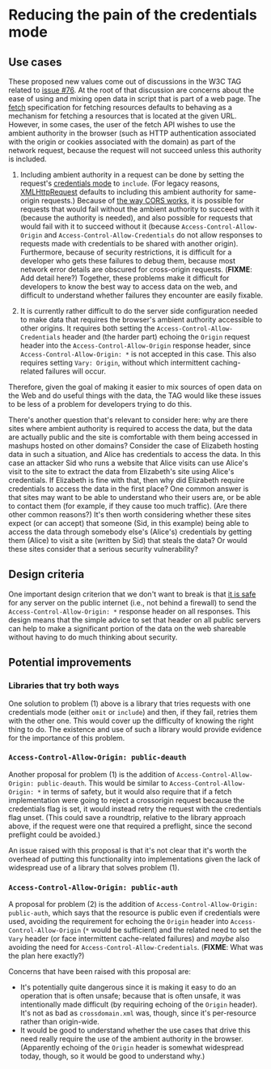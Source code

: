 # Reducing the pain of the credentials mode

## Use cases

These proposed new values come out of discussions in the W3C TAG related to [issue #76](https://github.com/w3ctag/design-reviews/issues/76).  At the root of that discussion are concerns about the ease of using and mixing open data in script that is part of a web page.  The [fetch](https://fetch.spec.whatwg.org/) specification for fetching resources defaults to behaving as a mechanism for fetching a resources that is located at the given URL.  However, in some cases, the user of the fetch API wishes to use the ambient authority in the browser (such as HTTP authentication associated with the origin or cookies associated with the domain) as part of the network request, because the request will not succeed unless this authority is included.

1. Including ambient authority in a request can be done by setting the request's [credentials mode](https://fetch.spec.whatwg.org/#concept-request-credentials-mode) to `include`.  (For legacy reasons, [XMLHttpRequest](https://xhr.spec.whatwg.org/) defaults to including this ambient authority for same-origin requests.) Because of [the way CORS works](https://fetch.spec.whatwg.org/#cors-protocol-and-credentials), it is possible for requests that would fail without the ambient authority to succeed with it (because the authority is needed), and also possible for requests that would fail with it to succeed without it (because `Access-Control-Allow-Origin` and `Access-Control-Allow-Credentials` do not allow responses to requests made with credentials to be shared with another origin).  Furthermore, because of security restrictions, it is difficult for a developer who gets these failures to debug them, because most network error details are obscured for cross-origin requests.  (**FIXME**: Add detail here?)  Together, these problems make it difficult for developers to know the best way to access data on the web, and difficult to understand whether failures they encounter are easily fixable.

2. It is currently rather difficult to do the server side configuration needed to make data that requires the browser's ambient authority accessible to other origins.  It requires both setting the `Access-Control-Allow-Credentials` header and (the harder part) echoing the `Origin` request header into the `Access-Control-Allow-Origin` response header, since `Access-Control-Allow-Origin: *` is not accepted in this case.  This also requires setting `Vary: Origin`, without which intermittent caching-related failures will occur.

Therefore, given the goal of making it easier to mix sources of open data on the Web and do useful things with the data, the TAG would like these issues to be less of a problem for developers trying to do this.

There's another question that's relevant to consider here:  why are there sites where ambient authority is required to access the data, but the data are actually public and the site is comfortable with them being accessed in mashups hosted on other domains?  Consider the case of Elizabeth hosting data in such a situation, and Alice has credentials to access the data.  In this case an attacker Sid who runs a website that Alice visits can use Alice's visit to the site to extract the data from Elizabeth's site using Alice's credentials.  If Elizabeth is fine with that, then why did Elizabeth require credentials to access the data in the first place?  One common answer is that sites may want to be able to understand who their users are, or be able to contact them (for example, if they cause too much traffic).  (Are there other common reasons?)  It's then worth considering whether these sites expect (or can accept) that someone (Sid, in this example) being able to access the data through somebody else's (Alice's) credentials by getting them (Alice) to visit a site (written by Sid) that steals the data?  Or would these sites consider that a serious security vulnerability?

## Design criteria

One important design criterion that we don't want to break is that [it is safe](https://annevankesteren.nl/2012/12/cors-101) for any server on the public internet (i.e., not behind a firewall) to send the `Access-Control-Allow-Origin: *` response header on all responses.  This design means that the simple advice to set that header on all public servers can help to make a significant portion of the data on the web shareable without having to do much thinking about security.

## Potential improvements

### Libraries that try both ways

One solution to problem (1) above is a library that tries requests with one credentials mode (either `omit` or `include`) and then, if they fail, retries them with the other one.  This would cover up the difficulty of knowing the right thing to do.  The existence and use of such a library would provide evidence for the importance of this problem.

### `Access-Control-Allow-Origin: public-deauth`

Another proposal for problem (1)  is the addition of `Access-Control-Allow-Origin: public-deauth`.  This would be similar to `Access-Control-Allow-Origin: *` in terms of safety, but it would also require that if a fetch implementation were going to reject a crossorigin request because the credentials flag is set, it would instead retry the request with the credentials flag unset.  (This could save a roundtrip, relative to the library approach above, if the request were one that required a preflight, since the second preflight could be avoided.)

An issue raised with this proposal is that it's not clear that it's worth the overhead of putting this functionality into implementations given the lack of widespread use of a library that solves problem (1).

### `Access-Control-Allow-Origin: public-auth`

A proposal for problem (2) is the addition of `Access-Control-Allow-Origin: public-auth`, which says that the resource is public even if credentials were used, avoiding the requirement for echoing the `Origin` header into `Access-Control-Allow-Origin` (`*` would be sufficient) and the related need to set the `Vary` header (or face intermittent cache-related failures) and *maybe* also avoiding the need for `Access-Control-Allow-Credentials`.  (**FIXME**: What was the plan here exactly?)

Concerns that have been raised with this proposal are:
* It's potentially quite dangerous since it is making it easy to do an operation that is often unsafe; because that is often unsafe, it was intentionally made difficult (by requiring echoing of the `Origin` header).  It's not as bad as `crossdomain.xml` was, though, since it's per-resource rather than origin-wide.
* It would be good to understand whether the use cases that drive this need really require the use of the ambient authority in the browser.  (Apparently echoing of the `Origin` header is somewhat widespread today, though, so it would be good to understand why.)
